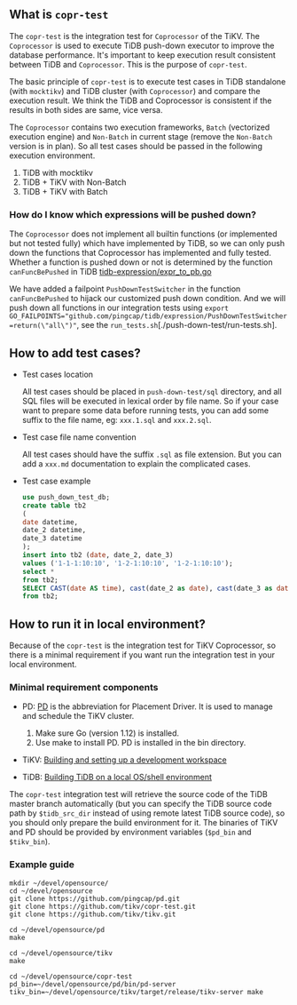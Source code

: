 ## What is `copr-test`

The `copr-test` is the integration test for `Coprocessor` of the TiKV. The `Coprocessor` is used to execute TiDB push-down
executor to improve the database performance. It's important to keep execution result consistent between TiDB and `Coprocessor`.
This is the purpose of `copr-test`.

The basic principle of `copr-test` is to execute test cases in TiDB standalone (with `mocktikv`) and TiDB cluster (with `Coprocessor`)
and compare the execution result. We think the TiDB and Coprocessor is consistent if the results in both sides are same, vice versa.

The `Coprocessor` contains two execution frameworks, `Batch` (vectorized execution engine) and `Non-Batch` in current
stage (remove the `Non-Batch` version is in plan). So all test cases should be passed in the following execution environment.

1. TiDB with mocktikv
2. TiDB + TiKV with Non-Batch
3. TiDB + TiKV with Batch

### How do I know which expressions will be pushed down?

The `Coprocessor` does not implement all builtin functions (or implemented but not tested fully) which have implemented by TiDB,
so we can only push down the functions that Coprocessor has implemented and fully tested. Whether a function is pushed down or not
is determined by the function `canFuncBePushed` in TiDB [tidb-expression/expr_to_pb.go](https://github.com/pingcap/tidb/blob/a090e6be2991bf85b18fcdb096f84d41f4f6bd85/expression/expr_to_pb.go#L303)

We have added a failpoint `PushDownTestSwitcher` in the function `canFuncBePushed` to hijack our customized push down condition.
And we will push down all functions in our integration tests using `export GO_FAILPOINTS="github.com/pingcap/tidb/expression/PushDownTestSwitcher=return(\"all\")"`, see the `run_tests.sh`[./push-down-test/run-tests.sh].

## How to add test cases?

- Test cases location
    
    All test cases should be placed in `push-down-test/sql` directory, and all SQL files will be executed in lexical order by file name.
    So if your case want to prepare some data before running tests, you can add some suffix to the file name, eg: `xxx.1.sql` and `xxx.2.sql`.
    
- Test case file name convention

    All test cases should have the suffix `.sql` as file extension. But you can add a `xxx.md` documentation to explain the complicated cases.
    
- Test case example

    ```sql
    use push_down_test_db;
    create table tb2
    (
    date datetime,
    date_2 datetime,
    date_3 datetime
    );
    insert into tb2 (date, date_2, date_3)
    values ('1-1-1:10:10', '1-2-1:10:10', '1-2-1:10:10');
    select *
    from tb2;
    SELECT CAST(date AS time), cast(date_2 as date), cast(date_3 as date)
    from tb2;
    ```

## How to run it in local environment?

Because of the `copr-test` is the integration test for TiKV Coprocessor, so there is a minimal requirement if you want
run the integration test in your local environment.

### Minimal requirement components

- PD: [PD](https://github.com/pingcap/pd) is the abbreviation for Placement Driver. It is used to manage and schedule the TiKV cluster.

    1. Make sure ​Go​ (version 1.12) is installed.
    2. Use make to install PD. PD is installed in the bin directory.

- TiKV: [Building and setting up a development workspace](https://github.com/tikv/tikv/blob/master/CONTRIBUTING.md#building-and-setting-up-a-development-workspace)
- TiDB: [Building TiDB on a local OS/shell environment](https://github.com/pingcap/community/blob/master/CONTRIBUTING.md#building-tidb-on-a-local-osshell-environment)

The `copr-test` integration test will retrieve the source code of the TiDB master branch automatically (but you can specify the
TiDB source code path by `$tidb_src_dir` instead of using remote latest TiDB source code), so you should only prepare
the build environment for it. The binaries of TiKV and PD should be provided by environment variables (`$pd_bin` and `$tikv_bin`).

### Example guide

```shell
mkdir ~/devel/opensource/
cd ~/devel/opensource
git clone https://github.com/pingcap/pd.git
git clone https://github.com/tikv/copr-test.git
git clone https://github.com/tikv/tikv.git

cd ~/devel/opensource/pd
make

cd ~/devel/opensource/tikv
make

cd ~/devel/opensource/copr-test
pd_bin=~/devel/opensource/pd/bin/pd-server tikv_bin=~/devel/opensource/tikv/target/release/tikv-server make
```
